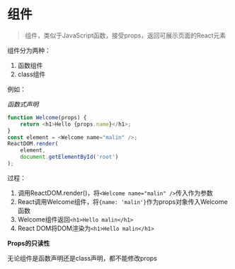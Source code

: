# 组件  
> 组件，类似于JavaScript函数，接受props，返回可展示页面的React元素  

组件分为两种：
1. 函数组件
2. class组件  

例如：  

*函数式声明*
``` javascript
function Welcome(props) {
    return <h1>Hello {props.name}</h1>;
}
const element = <Welcome name="malin" />;
ReactDOM.render(
    element,
    document.getElementById('root')
);
```  
过程：  
1. 调用ReactDOM.render()，将`<Welcome name="malin" />`传入作为参数
2. React调用Welcome组件，将`{name: 'malin'}`作为props对象传入Welcome函数  
3. Welcome组件返回`<h1>Hello malin</h1>`  
4. React DOM将DOM渲染为`<h1>Hello malin</h1>`  

**Props的只读性**  

无论组件是函数声明还是class声明，都不能修改props